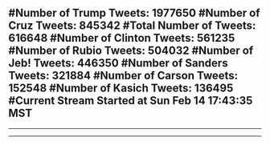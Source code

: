 #Number of Trump Tweets: 1977650
#Number of Cruz Tweets: 845342
#Total Number of Tweets: 616648 
#Number of Clinton Tweets: 561235
#Number of Rubio Tweets: 504032
#Number of Jeb! Tweets: 446350
#Number of Sanders Tweets: 321884
#Number of Carson Tweets: 152548
#Number of Kasich Tweets: 136495
#Current Stream Started at Sun Feb 14 17:43:35 MST
---
---
---

